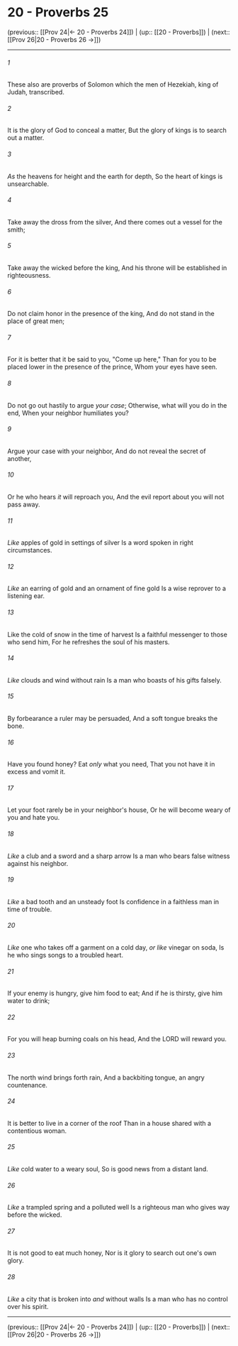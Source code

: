 # 20 - Proverbs 25

(previous:: [[Prov 24|← 20 - Proverbs 24]]) | (up:: [[20 - Proverbs]]) | (next:: [[Prov 26|20 - Proverbs 26 →]])

***


###### 1 
These also are proverbs of Solomon which the men of Hezekiah, king of Judah, transcribed. 

###### 2 
It is the glory of God to conceal a matter, But the glory of kings is to search out a matter. 

###### 3 
_As_ the heavens for height and the earth for depth, So the heart of kings is unsearchable. 

###### 4 
Take away the dross from the silver, And there comes out a vessel for the smith; 

###### 5 
Take away the wicked before the king, And his throne will be established in righteousness. 

###### 6 
Do not claim honor in the presence of the king, And do not stand in the place of great men; 

###### 7 
For it is better that it be said to you, "Come up here," Than for you to be placed lower in the presence of the prince, Whom your eyes have seen. 

###### 8 
Do not go out hastily to argue _your case_; Otherwise, what will you do in the end, When your neighbor humiliates you? 

###### 9 
Argue your case with your neighbor, And do not reveal the secret of another, 

###### 10 
Or he who hears _it_ will reproach you, And the evil report about you will not pass away. 

###### 11 
_Like_ apples of gold in settings of silver Is a word spoken in right circumstances. 

###### 12 
_Like_ an earring of gold and an ornament of fine gold Is a wise reprover to a listening ear. 

###### 13 
Like the cold of snow in the time of harvest Is a faithful messenger to those who send him, For he refreshes the soul of his masters. 

###### 14 
_Like_ clouds and wind without rain Is a man who boasts of his gifts falsely. 

###### 15 
By forbearance a ruler may be persuaded, And a soft tongue breaks the bone. 

###### 16 
Have you found honey? Eat _only_ what you need, That you not have it in excess and vomit it. 

###### 17 
Let your foot rarely be in your neighbor's house, Or he will become weary of you and hate you. 

###### 18 
_Like_ a club and a sword and a sharp arrow Is a man who bears false witness against his neighbor. 

###### 19 
_Like_ a bad tooth and an unsteady foot Is confidence in a faithless man in time of trouble. 

###### 20 
_Like_ one who takes off a garment on a cold day, _or like_ vinegar on soda, Is he who sings songs to a troubled heart. 

###### 21 
If your enemy is hungry, give him food to eat; And if he is thirsty, give him water to drink; 

###### 22 
For you will heap burning coals on his head, And the LORD will reward you. 

###### 23 
The north wind brings forth rain, And a backbiting tongue, an angry countenance. 

###### 24 
It is better to live in a corner of the roof Than in a house shared with a contentious woman. 

###### 25 
_Like_ cold water to a weary soul, So is good news from a distant land. 

###### 26 
_Like_ a trampled spring and a polluted well Is a righteous man who gives way before the wicked. 

###### 27 
It is not good to eat much honey, Nor is it glory to search out one's own glory. 

###### 28 
_Like_ a city that is broken into _and_ without walls Is a man who has no control over his spirit.

***

(previous:: [[Prov 24|← 20 - Proverbs 24]]) | (up:: [[20 - Proverbs]]) | (next:: [[Prov 26|20 - Proverbs 26 →]])
